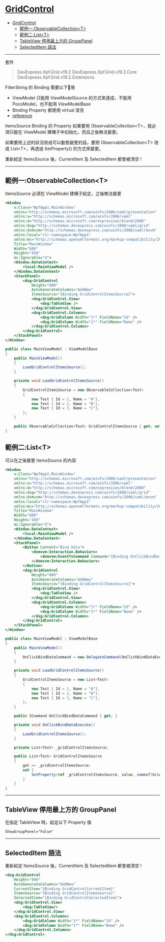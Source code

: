 # [GridControl](https://documentation.devexpress.com/WPF/6084/Controls-and-Libraries/Data-Grid)

- [GridControl](#gridcontrol)
  - [範例一:ObservableCollection\<T>](#%e7%af%84%e4%be%8b%e4%b8%80observablecollectiont)
  - [範例二:List\<T>](#%e7%af%84%e4%be%8b%e4%ba%8clistt)
  - [TableView 停用最上方的 GroupPanel](#tableview-%e5%81%9c%e7%94%a8%e6%9c%80%e4%b8%8a%e6%96%b9%e7%9a%84-grouppanel)
  - [SelectedItem 語法](#selecteditem-%e8%aa%9e%e6%b3%95)

---

套件
> DevExpress.Xpf.Grid.v19.2
> DevExpress.Xpf.Grid.v19.2.Core
> DevExpress.Xpf.Grid.v19.2.Extensions

FilterString 的 Binding 需要以下𤨔境
  - ViewModel 只能用 ViewModelSource 的方式來達成，不能用 PocoModel，也不能用 ViewModelBase
  - Binding Property 都使用 virtual 宣告
  - [reference](https://github.com/DevExpress-Examples/how-to-use-enumitemssourcebehavior-t196946)


ItemsSource Binding 的 Property 如果要用 ObservableCollection\<T>，就必須只能在 ViewModel 建構子中初始化，而且之後無法變更。

如果要把上述的狀況改成可以動態變更的話，要把 ObservableCollection\<T> 改成 List\<T>，再透過 SetProperty() 的方式來變更。

重新給定 ItemsSource 後，CurrentItem 及 SelectedItem 都會被清空 !

---

## 範例一:ObservableCollection\<T>

ItemsSource 必須在 ViewModel 建構子給定，之後無法變更

```xml
<Window
    x:Class="WpfApp1.MainWindow"
    xmlns="http://schemas.microsoft.com/winfx/2006/xaml/presentation"
    xmlns:x="http://schemas.microsoft.com/winfx/2006/xaml"
    xmlns:d="http://schemas.microsoft.com/expression/blend/2008"
    xmlns:dxg="http://schemas.devexpress.com/winfx/2008/xaml/grid"
    xmlns:dxmvvm="http://schemas.devexpress.com/winfx/2008/xaml/mvvm"
    xmlns:local="clr-namespace:WpfApp1"
    xmlns:mc="http://schemas.openxmlformats.org/markup-compatibility/2006"
    Title="MainWindow"
    Width="800"
    Height="450"
    mc:Ignorable="d">
    <Window.DataContext>
        <local:MainViewModel />
    </Window.DataContext>
    <StackPanel>
        <dxg:GridControl
            Height="600"
            AutoGenerateColumns="AddNew"
            ItemsSource="{Binding GridControlItemsSource}">
            <dxg:GridControl.View>
                <dxg:TableView />
            </dxg:GridControl.View>
            <dxg:GridControl.Columns>
                <dxg:GridColumn Width="1*" FieldName="Id" />
                <dxg:GridColumn Width="1*" FieldName="Name" />
            </dxg:GridControl.Columns>
        </dxg:GridControl>
    </StackPanel>
</Window>
```

```csharp
public class MainViewModel : ViewModelBase
{
    public MainViewModel()
    {
        LoadGridControlItemsSource();
    }

    private void LoadGridControlItemsSource()
    {
        GridControlItemsSource = new ObservableCollection<Test>
        {
            new Test { Id = 1, Name = "A"},
            new Test { Id = 2, Name = "B"},
            new Test { Id = 3, Name = "C"},
        };
    }

    public ObservableCollection<Test> GridControlItemsSource { get; set; }
}
```

## 範例二:List\<T>

可以在之後變更 ItemsSource 的內容

```xml
<Window
    x:Class="WpfApp1.MainWindow"
    xmlns="http://schemas.microsoft.com/winfx/2006/xaml/presentation"
    xmlns:x="http://schemas.microsoft.com/winfx/2006/xaml"
    xmlns:d="http://schemas.microsoft.com/expression/blend/2008"
    xmlns:dxg="http://schemas.devexpress.com/winfx/2008/xaml/grid"
    xmlns:dxmvvm="http://schemas.devexpress.com/winfx/2008/xaml/mvvm"
    xmlns:local="clr-namespace:WpfApp1"
    xmlns:mc="http://schemas.openxmlformats.org/markup-compatibility/2006"
    Title="MainWindow"
    Width="800"
    Height="450"
    mc:Ignorable="d">
    <Window.DataContext>
        <local:MainViewModel />
    </Window.DataContext>
    <StackPanel>
        <Button Content="Bind Data">
            <dxmvvm:Interaction.Behaviors>
                <dxmvvm:EventToCommand Command="{Binding OnClickBindDataCommand}" EventName="Click" />
            </dxmvvm:Interaction.Behaviors>
        </Button>
        <dxg:GridControl
            Height="600"
            AutoGenerateColumns="AddNew"
            ItemsSource="{Binding GridControlItemsSource}">
            <dxg:GridControl.View>
                <dxg:TableView />
            </dxg:GridControl.View>
            <dxg:GridControl.Columns>
                <dxg:GridColumn Width="1*" FieldName="Id" />
                <dxg:GridColumn Width="1*" FieldName="Name" />
            </dxg:GridControl.Columns>
        </dxg:GridControl>
    </StackPanel>
</Window>
```

```csharp
public class MainViewModel : ViewModelBase
{
    public MainViewModel()
    {
        OnClickBindDataCommand = new DelegateCommand(OnClickBindDataExecute);
    }

    private void LoadGridControlItemsSource()
    {
        GridControlItemsSource = new List<Test>
        {
            new Test { Id = 1, Name = "A"},
            new Test { Id = 2, Name = "B"},
            new Test { Id = 3, Name = "C"},
        };
    }

    public ICommand OnClickBindDataCommand { get; }

    private void OnClickBindDataExecute()
    {
        LoadGridControlItemsSource();
    }

    private List<Test> _gridControlItemsSource;

    public List<Test> GridControlItemsSource
    {
        get => _gridControlItemsSource;
        set {
            SetProperty(ref _gridControlItemsSource, value, nameof(GridControlItemsSource));
        }
    }
}
```

---

## TableView 停用最上方的 GroupPanel

在指定 TableView 時，給定以下 Property 值

```xml
ShowGroupPanel="False"
```

---

## SelectedItem 語法

重新給定 ItemsSource 後，CurrentItem 及 SelectedItem 都會被清空 !

```xml
<dxg:GridControl
    Height="600"
    AutoGenerateColumns="AddNew"
    CurrentItem="{Binding GridControlCurrentItem}"
    ItemsSource="{Binding GridControlItemsSource}"
    SelectedItem="{Binding GridControlSelectedItem}">
    <dxg:GridControl.View>
        <dxg:TableView/>
    </dxg:GridControl.View>
    <dxg:GridControl.Columns>
        <dxg:GridColumn Width="1*" FieldName="Id" />
        <dxg:GridColumn Width="1*" FieldName="Name" />
    </dxg:GridControl.Columns>
</dxg:GridControl>
```